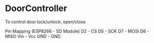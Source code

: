 # DoorController

To control door lock/unlock, open/close


Pin Mapping (ESP8266 - SD Module)
D2 - CS 
D5 - SCK
D7 - MOSI 
D6 - MISO 
Vin - Vcc 
GND - GND


